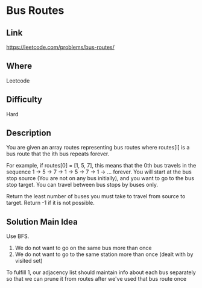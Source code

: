 # Bus Routes

## Link

https://leetcode.com/problems/bus-routes/

## Where

Leetcode

## Difficulty

Hard

## Description

You are given an array routes representing bus routes where routes[i] is a bus route that the ith bus repeats forever.

For example, if routes[0] = [1, 5, 7], this means that the 0th bus travels in the sequence 1 -> 5 -> 7 -> 1 -> 5 -> 7 -> 1 -> ... forever.
You will start at the bus stop source (You are not on any bus initially), and you want to go to the bus stop target. You can travel between bus stops by buses only.

Return the least number of buses you must take to travel from source to target. Return -1 if it is not possible.

## Solution Main Idea

Use BFS.

1. We do not want to go on the same bus more than once
2. We do not want to go to the same station more than once (dealt with by visited set)

To fulfill 1, our adjacency list should maintain info about each bus separately so that we can prune it from routes after we've used that bus route once
